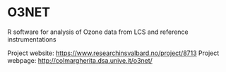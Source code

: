 # O3NET
R software for analysis of Ozone data from LCS and reference instrumentations

Project website: https://www.researchinsvalbard.no/project/8713
Project webpage: http://colmargherita.dsa.unive.it/o3net/
